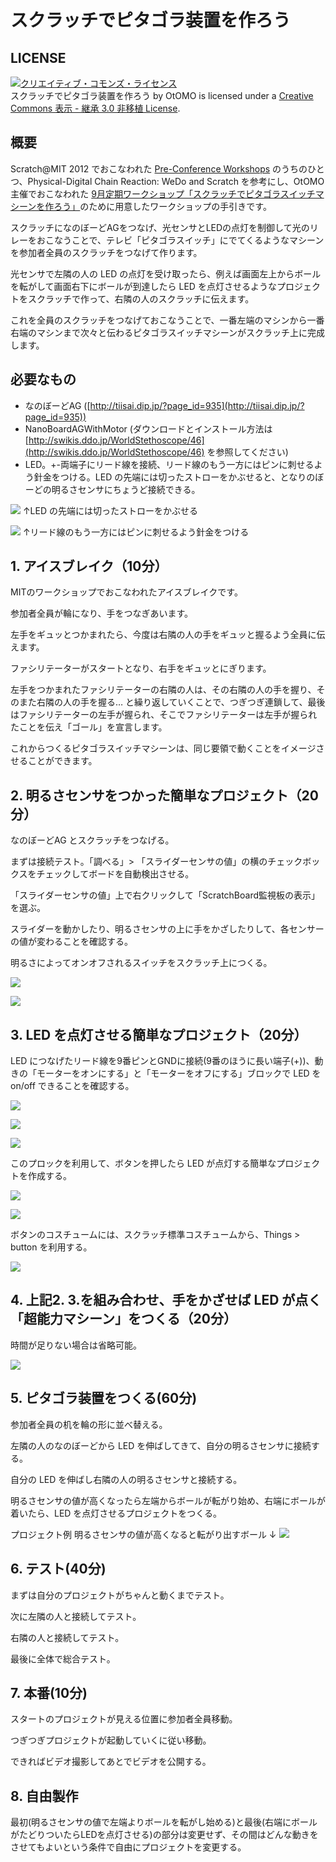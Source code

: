 # スクラッチでピタゴラ装置を作ろう

## LICENSE

<a rel="license" href="http://creativecommons.org/licenses/by-sa/3.0/deed.ja"><img alt="クリエイティブ・コモンズ・ライセンス" style="border-width:0" src="http://i.creativecommons.org/l/by-sa/3.0/88x31.png" /></a><br /><span xmlns:dct="http://purl.org/dc/terms/" property="dct:title">スクラッチでピタゴラ装置を作ろう</span> by <span xmlns:cc="http://creativecommons.org/ns#" property="cc:attributionName">OtOMO</span> is licensed under a <a rel="license" href="http://creativecommons.org/licenses/by-sa/3.0/deed.ja">Creative Commons 表示 - 継承 3.0 非移植 License</a>.

## 概要

Scratch@MIT 2012 でおこなわれた [Pre-Conference Workshops](http://events.scratch.mit.edu/conference/workshops.html)
のうちのひとつ、Physical-Digital Chain Reaction: WeDo and Scratch を参考にし、OtOMO主催でおこなわれた [9月定期ワークショップ「スクラッチでピタゴラスイッチマシーンを作ろう」](http://scratch-ja.org/2012/08/1815)のために用意したワークショップの手引きです。

スクラッチになのぼーどAGをつなげ、光センサとLEDの点灯を制御して光のリレーをおこなうことで、テレビ「ピタゴラスイッチ」にでてくるようなマシーンを参加者全員のスクラッチをつなげて作ります。

光センサで左隣の人の LED の点灯を受け取ったら、例えば画面左上からボールを転がして画面右下にボールが到達したら LED を点灯させるようなプロジェクトをスクラッチで作って、右隣の人のスクラッチに伝えます。

これを全員のスクラッチをつなげておこなうことで、一番左端のマシンから一番右端のマシンまで次々と伝わるピタゴラスイッチマシーンがスクラッチ上に完成します。

## 必要なもの
* なのぼーどAG ([http://tiisai.dip.jp/?page_id=935](http://tiisai.dip.jp/?page_id=935))
* NanoBoardAGWithMotor (ダウンロードとインストール方法は [http://swikis.ddo.jp/WorldStethoscope/46](http://swikis.ddo.jp/WorldStethoscope/46) を参照してください)
* LED。+-両端子にリード線を接続、リード線のもう一方にはピンに刺せるよう針金をつける。LED の先端には切ったストローをかぶせると、となりのぼーどの明るさセンサにちょうど接続できる。

![](https://raw.github.com/champierre/scratch_curriculum_chain_reaction/master/led.jpg)
↑LED の先端には切ったストローをかぶせる

![](https://raw.github.com/champierre/scratch_curriculum_chain_reaction/master/led2.jpg)
↑リード線のもう一方にはピンに刺せるよう針金をつける

## 1. アイスブレイク（10分）

MITのワークショップでおこなわれたアイスブレイクです。

参加者全員が輪になり、手をつなぎあいます。

左手をギュッとつかまれたら、今度は右隣の人の手をギュッと握るよう全員に伝えます。

ファシリテーターがスタートとなり、右手をギュッとにぎります。

左手をつかまれたファシリテーターの右隣の人は、その右隣の人の手を握り、そのまた右隣の人の手を握る… と繰り返していくことで、つぎつぎ連鎖して、最後はファシリテーターの左手が握られ、そこでファシリテーターは左手が握られたことを伝え「ゴール」を宣言します。

これからつくるピタゴラスイッチマシーンは、同じ要領で動くことをイメージさせることができます。

## 2. 明るさセンサをつかった簡単なプロジェクト（20分）

なのぼーどAG とスクラッチをつなげる。

まずは接続テスト。「調べる」> 「スライダーセンサの値」の横のチェックボックスをチェックしてボードを自動検出させる。

「スライダーセンサの値」上で右クリックして「ScratchBoard監視板の表示」を選ぶ。

スライダーを動かしたり、明るさセンサの上に手をかざしたりして、各センサーの値が変わることを確認する。

明るさによってオンオフされるスイッチをスクラッチ上につくる。

![](https://raw.github.com/champierre/scratch_curriculum_chain_reaction/master/light_sensor.gif)

![](https://raw.github.com/champierre/scratch_curriculum_chain_reaction/master/light_sensor_costumes.png)

## 3. LED を点灯させる簡単なプロジェクト（20分）
LED につなげたリード線を9番ピンとGNDに接続(9番のほうに長い端子(+))、動きの「モーターをオンにする」と「モーターをオフにする」ブロックで LED を on/off できることを確認する。

![](https://raw.github.com/champierre/scratch_curriculum_chain_reaction/master/led_connection.jpg)

![](https://raw.github.com/champierre/scratch_curriculum_chain_reaction/master/led_connection2.jpg)

![](https://raw.github.com/champierre/scratch_curriculum_chain_reaction/master/led_on_off.gif)

このプロックを利用して、ボタンを押したら LED が点灯する簡単なプロジェクトを作成する。

![](https://raw.github.com/champierre/scratch_curriculum_chain_reaction/master/led_switch.gif)

![](https://raw.github.com/champierre/scratch_curriculum_chain_reaction/master/led_switch2.gif)

ボタンのコスチュームには、スクラッチ標準コスチュームから、Things > button を利用する。 

![](https://raw.github.com/champierre/scratch_curriculum_chain_reaction/master/led_switch_costumes.gif)

## 4. 上記2. 3.を組み合わせ、手をかざせば LED が点く「超能力マシーン」をつくる（20分）

時間が足りない場合は省略可能。

![](https://raw.github.com/champierre/scratch_curriculum_chain_reaction/master/force.gif)

## 5. ピタゴラ装置をつくる(60分)
参加者全員の机を輪の形に並べ替える。

左隣の人のなのぼーどから LED を伸ばしてきて、自分の明るさセンサに接続する。

自分の LED を伸ばし右隣の人の明るさセンサと接続する。

明るさセンサの値が高くなったら左端からボールが転がり始め、右端にボールが着いたら、LED を点灯させるプロジェクトをつくる。

プロジェクト例 明るさセンサの値が高くなると転がり出すボール ↓
![](https://raw.github.com/champierre/scratch_curriculum_chain_reaction/master/rolling_ball.png)

## 6. テスト(40分)
まずは自分のプロジェクトがちゃんと動くまでテスト。

次に左隣の人と接続してテスト。

右隣の人と接続してテスト。

最後に全体で総合テスト。

## 7. 本番(10分)
スタートのプロジェクトが見える位置に参加者全員移動。

つぎつぎプロジェクトが起動していくに従い移動。

できればビデオ撮影してあとでビデオを公開する。

## 8. 自由製作
最初(明るさセンサの値で左端よりボールを転がし始める)と最後(右端にボールがたどりついたらLEDを点灯させる)の部分は変更せず、その間はどんな動きをさせてもよいという条件で自由にプロジェクトを変更する。